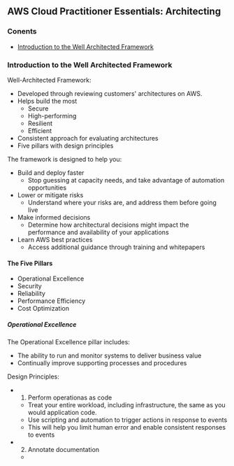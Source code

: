 ## AWS Cloud Practitioner Essentials: Architecting   

### Conents
* [Introduction to the Well Architected Framework](#introduction-to-the-well-architected-framework)  

### Introduction to the Well Architected Framework  
Well-Architected Framework:  
- Developed through reviewing customers' architectures on AWS.  
- Helps build the most   
  - Secure  
  - High-performing  
  - Resilient  
  - Efficient  
- Consistent approach for evaluating architectures  
- Five pillars with design principles  

The framework is designed to help you:  
- Build and deploy faster  
  - Stop guessing at capacity needs, and take advantage of automation opportunities  
- Lower or mitigate risks  
  - Understand where your risks are, and address them before going live  
- Make informed decisions  
  - Determine how architectural decisions might impact the performance and availability of your applications  
- Learn AWS best practices  
  - Access additional guidance through training and whitepapers  
  
#### The Five Pillars
- Operational Excellence  
- Security  
- Reliability  
- Performance Efficiency  
- Cost Optimization  


##### Operational Excellence  
The Operational Excellence pillar includes:  
- The ability to run and monitor systems to deliver business value    
- Continually improve supporting processes and procedures  

Design Principles:  
- 1. Perform operationas as code   
  - Treat your entire workload, including infrastructure, the same as you would application code.  
  - Use scripting and automation to trigger actions in response to events  
  - This will help you limit human error and enable consistent responses to events  
- 2. Annotate documentation  
  - 
 





























